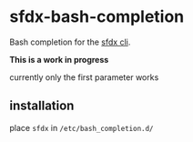 # sfdx-bash-completion

Bash completion for the [sfdx cli](https://developer.salesforce.com/tools/sfdxcli).

**This is a work in progress**

currently only the first parameter works

## installation

place `sfdx` in `/etc/bash_completion.d/`
